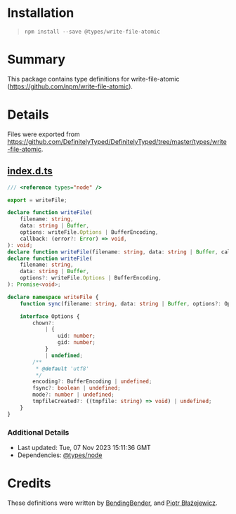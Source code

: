 # Installation
> `npm install --save @types/write-file-atomic`

# Summary
This package contains type definitions for write-file-atomic (https://github.com/npm/write-file-atomic).

# Details
Files were exported from https://github.com/DefinitelyTyped/DefinitelyTyped/tree/master/types/write-file-atomic.
## [index.d.ts](https://github.com/DefinitelyTyped/DefinitelyTyped/tree/master/types/write-file-atomic/index.d.ts)
````ts
/// <reference types="node" />

export = writeFile;

declare function writeFile(
    filename: string,
    data: string | Buffer,
    options: writeFile.Options | BufferEncoding,
    callback: (error?: Error) => void,
): void;
declare function writeFile(filename: string, data: string | Buffer, callback: (error?: Error) => void): void;
declare function writeFile(
    filename: string,
    data: string | Buffer,
    options?: writeFile.Options | BufferEncoding,
): Promise<void>;

declare namespace writeFile {
    function sync(filename: string, data: string | Buffer, options?: Options | BufferEncoding): void;

    interface Options {
        chown?:
            | {
                uid: number;
                gid: number;
            }
            | undefined;
        /**
         * @default 'utf8'
         */
        encoding?: BufferEncoding | undefined;
        fsync?: boolean | undefined;
        mode?: number | undefined;
        tmpfileCreated?: ((tmpfile: string) => void) | undefined;
    }
}

````

### Additional Details
 * Last updated: Tue, 07 Nov 2023 15:11:36 GMT
 * Dependencies: [@types/node](https://npmjs.com/package/@types/node)

# Credits
These definitions were written by [BendingBender](https://github.com/BendingBender), and [Piotr Błażejewicz](https://github.com/peterblazejewicz).
